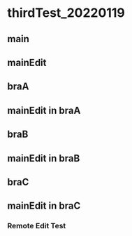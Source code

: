 # thirdTest_20220119

## main

## mainEdit

## braA

## mainEdit in braA
## braB

## mainEdit in braB
## braC

## mainEdit in braC

### Remote Edit Test
